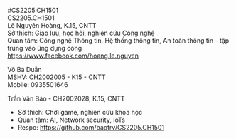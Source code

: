 #CS2205.CH1501 <br/>
CS2205.CH1501 <br/>
Lê Nguyên Hoàng, K.15, CNTT <br/>
Sở thích: Giao lưu, học hỏi, nghiên cứu Công nghệ <br/>
Quan tâm: Công nghệ Thông tin, Hệ thống thông tin, An toàn thông tin - tập trung vào ứng dụng công  <br/>
https://www.facebook.com/hoang.le.nguyen <br/>

Võ Bá Duẫn <br/>
MSHV: CH2002005 - K15 - CNTT <br/>
Mobile: 0935501646 <br/>

Trần Văn Bảo - CH2002028, K.15, CNTT
* Sở thích: Chơi game, nghiên cứu khoa học
* Quan tâm: AI, Network security, IoTs
* Respo: https://github.com/baotrv/CS2205.CH1501 <br/>
